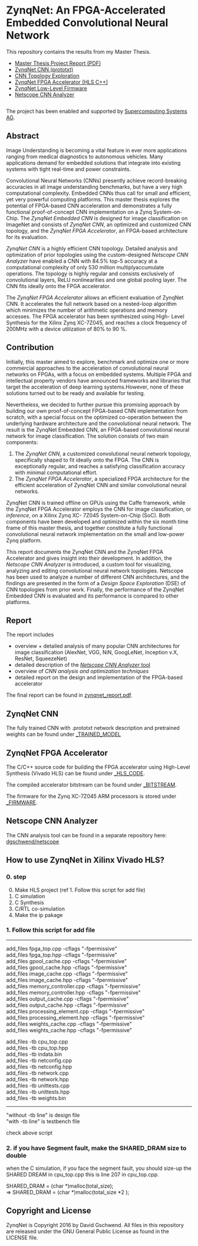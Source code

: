 # ZynqNet: An FPGA-Accelerated Embedded Convolutional Neural Network

This repository contains the results from my Master Thesis.

* [Master Thesis Project Report (PDF)](https://github.com/dgschwend/zynqnet/blob/master/zynqnet_report.pdf)
* [ZynqNet CNN (prototxt)](https://github.com/dgschwend/zynqnet/tree/master/_TRAINED_MODEL)
* [CNN Topology Exploration](https://github.com/dgschwend/zynqnet/tree/master/zynqnet%20cnn)
* [ZynqNet FPGA Accelerator (HLS C++)](https://github.com/dgschwend/zynqnet/tree/master/_HLS_CODE)
* [ZynqNet Low-Level Firmware](https://github.com/dgschwend/zynqnet/tree/master/_FIRMWARE)
* [Netscope CNN Analyzer](http://dgschwend.github.io/netscope/#/preset/zynqnet)

<img src="https://github.com/dgschwend/zynqnet/raw/master/toplevel_project_overview.jpg" alt="" usemap="#map" />
<map name="map">
    <area shape="rect" coords="3028, 343, 3850, 725" href="https://github.com/dgschwend/zynqnet/tree/master/_BITSTREAM" />
    <area shape="rect" coords="3033, 737, 3853, 1144" href="https://github.com/dgschwend/zynqnet/tree/master/_FIRMWARE" />
    <area shape="rect" coords="1822, 195, 2432, 597" href="https://github.com/dgschwend/zynqnet/tree/master/_HLS_CODE" />
    <area shape="rect" coords="84, 988, 949, 1417" href="https://github.com/dgschwend/zynqnet/tree/master/_TRAINED_MODEL" />
    <area shape="rect" coords="41, 465, 443, 982" href="https://github.com/dgschwend/zynqnet/tree/master/zynqnet%20cnn" />
    <area shape="rect" coords="452, 45, 938, 706" href="http://dgschwend.github.io/netscope/#/preset/zynqnet" />
</map>

The project has been enabled and supported by [Supercomputing Systems AG](http://www.scs.ch).

## Abstract

Image Understanding is becoming a vital feature in ever more applications ranging from
medical diagnostics to autonomous vehicles. Many applications demand for embedded
solutions that integrate into existing systems with tight real-time and power constraints.

Convolutional Neural Networks (CNNs) presently achieve record-breaking accuracies in
all image understanding benchmarks, but have a very high computational complexity.
Embedded CNNs thus call for small and efficient, yet very powerful computing platforms.
This master thesis explores the potential of FPGA-based CNN acceleration and demonstrates
a fully functional proof-of-concept CNN implementation on a Zynq System-on-Chip. The
_ZynqNet Embedded CNN_ is designed for image classification on ImageNet and consists of
_ZynqNet CNN_, an optimized and customized CNN topology, and the _ZynqNet FPGA Accelerator_,
an FPGA-based architecture for its evaluation.

_ZynqNet CNN_ is a highly efficient CNN topology. Detailed analysis and optimization of
prior topologies using the custom-designed _Netscope CNN Analyzer_ have enabled a CNN
with 84.5% top-5 accuracy at a computational complexity of only 530 million multiplyaccumulate
operations. The topology is highly regular and consists exclusively of convolutional
layers, ReLU nonlinearities and one global pooling layer. The CNN fits ideally onto the
FPGA accelerator.

The _ZynqNet FPGA Accelerator_ allows an efficient evaluation of ZynqNet CNN. It accelerates
the full network based on a nested-loop algorithm which minimizes the number of arithmetic
operations and memory accesses. The FPGA accelerator has been synthesized using High-
Level Synthesis for the Xilinx Zynq XC-7Z045, and reaches a clock frequency of 200MHz
with a device utilization of 80% to 90 %.

## Contribution
Initially, this master aimed to explore, benchmark and optimize one or more commercial
approaches to the acceleration of convolutional neural networks on FPGAs, with a focus
on embedded systems. Multiple FPGA and intellectual property vendors have announced
frameworks and libraries that target the acceleration of deep learning systems.However,
none of these solutions turned out to be ready and available for testing.

Nevertheless, we decided to further pursue this promising approach by building our own
proof-of-concept FPGA-based CNN implementation from scratch, with a special focus on the
optimized co-operation between the underlying hardware architecture and the convolutional
neural network. The result is the ZynqNet Embedded CNN, an FPGA-based convolutional
neural network for image classification. The solution consists of two main components:

1. The _ZynqNet CNN_, a customized convolutional neural network topology, specifically shaped to fit ideally onto the FPGA. The CNN is exceptionally regular, and reaches a satisfying classification accuracy with minimal computational effort.
2. The _ZynqNet FPGA Accelerator_, a specialized FPGA architecture for the efficient acceleration of ZynqNet CNN and similar convolutional neural networks.

ZynqNet CNN is trained offline on GPUs using the Caffe framework, while the ZynqNet FPGA
Accelerator employs the CNN for image classification, or _inference_, on a Xilinx Zynq XC-
7Z045 System-on-Chip (SoC). Both components have been developed and optimized within
the six month time frame of this master thesis, and together constitute a fully functional
convolutional neural network implementation on the small and low-power Zynq platform.

This report documents the ZynqNet CNN and the ZynqNet FPGA Accelerator and gives
insight into their development. In addition, the _Netscope CNN Analyzer_ is introduced, a
custom tool for visualizing, analyzing and editing convolutional neural network topologies.
Netscope has been used to analyze a number of different CNN architectures, and the findings
are presented in the form of a _Design Space Exploration_ (DSE) of CNN topologies from
prior work. Finally, the performance of the ZynqNet Embedded CNN is evaluated and its
performance is compared to other platforms.

## Report
The report includes
- overview + detailed analysis of many popular CNN architectures for image classification (AlexNet, VGG, NiN, GoogLeNet, Inception v.X, ResNet, SqueezeNet)
- detailed description of the [*Netscope CNN Analyzer* tool]([https://github.com/dgschwend/netscope)
- overview of *CNN analysis and optimization techniques*
- detailed report on the design and implementation of the FPGA-based accelerator

The final report can be found in [zynqnet_report.pdf](https://github.com/dgschwend/zynqnet/tree/master/zynqnet_report.pdf).

## ZynqNet CNN
The fully trained CNN with .prototxt network description and pretrained weights can be found under [_TRAINED_MODEL](https://github.com/dgschwend/zynqnet/tree/master/_TRAINED_MODEL)

## ZynqNet FPGA Accelerator
The C/C++ source code for building the FPGA accelerator using High-Level Synthesis (Vivado HLS) can be found under [_HLS_CODE](https://github.com/dgschwend/zynqnet/tree/master/_HLS_CODE).

The compiled accelerator bitstream can be found under [_BITSTREAM](https://github.com/dgschwend/zynqnet/tree/master/_BITSTREAM).

The firmware for the Zynq XC-7Z045 ARM processors is stored under [_FIRMWARE](https://github.com/dgschwend/zynqnet/tree/master/_FIRMWARE).

## Netscope CNN Analyzer
The CNN analysis tool can be found in a separate repository here: [dgschwend/netscope](https://github.com/dgschwend/netscope)

## How to use ZynqNet in Xilinx Vivado HLS?

### 0. step

0. Make HLS project (ref 1. Follow this script for add file)
1. C simulation
2. C Synthesis
3. C/RTL co-simulation
4. Make the ip pakage


### 1. Follow this script for add file
---------------------------------------------------
add_files fpga_top.cpp -cflags "-fpermissive"  
add_files fpga_top.hpp -cflags "-fpermissive"  
add_files gpool_cache.cpp -cflags "-fpermissive"  
add_files gpool_cache.hpp -cflags "-fpermissive"  
add_files image_cache.cpp -cflags "-fpermissive"  
add_files image_cache.hpp -cflags "-fpermissive"  
add_files memory_controller.cpp -cflags "-fpermissive"  
add_files memory_controller.hpp -cflags "-fpermissive"  
add_files output_cache.cpp -cflags "-fpermissive"  
add_files output_cache.hpp -cflags "-fpermissive"  
add_files processing_element.cpp -cflags "-fpermissive"  
add_files processing_element.hpp -cflags "-fpermissive"  
add_files weights_cache.cpp -cflags "-fpermissive"  
add_files weights_cache.hpp -cflags "-fpermissive"  

add_files -tb cpu_top.cpp  
add_files -tb cpu_top.hpp  
add_files -tb indata.bin  
add_files -tb netconfig.cpp  
add_files -tb netconfig.hpp  
add_files -tb network.cpp  
add_files -tb network.hpp  
add_files -tb unittests.cpp  
add_files -tb unittests.hpp  
add_files -tb weights.bin  

---------------------------------------------------
"without -tb line" is design file  
"with -tb line" is testbench file  

check above script


### 2. if you have Segment fault, make the SHARED_DRAM size to double

when the C simulation, if you face the segment fault, you should size-up the SHARED DREAM in cpu_top.cpp
this is line 207 in cpu_top.cpp.

SHARED_DRAM = (char *)malloc(total_size);  
=> SHARED_DRAM = (char *)malloc(total_size *2 );



## Copyright and License
ZynqNet is Copyright 2016 by David Gschwend.
All files in this repository are released under the GNU General Public License as found in the LICENSE file.
